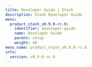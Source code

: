 ```yaml
---
title: Developer Guide | Stash
description: Stash Developer Guide
menu:
  product_stash_v0.9.0-rc.0:
    identifier: developer-guide
    name: Developer Guide
    parent: setup
    weight: 40
menu_name: product_stash_v0.9.0-rc.0
info:
  version: v0.9.0-rc.0
---
```


